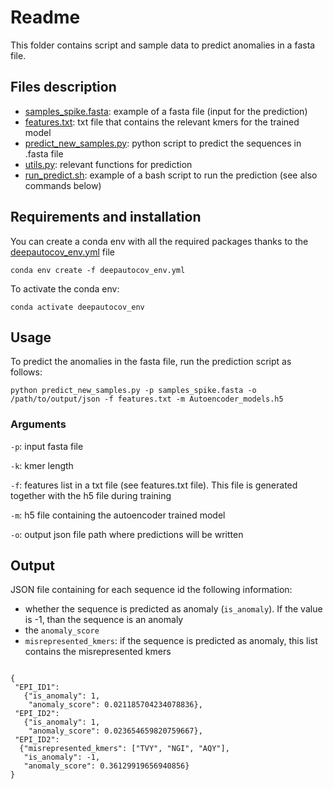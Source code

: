 # Readme

This folder contains script and sample data to predict anomalies in a fasta file.

## Files description
- [samples_spike.fasta](samples_spike.fasta): example of a fasta file (input for the prediction)
- [features.txt](features.txt): txt file that contains the relevant kmers for the trained model
- [predict_new_samples.py](predict_new_samples.py): python script to predict the sequences in .fasta file
- [utils.py](utils.py): relevant functions for prediction
- [run_predict.sh](run_predict.sh): example of a bash script to run the prediction (see also commands below)

## Requirements and installation
You can create a conda env with all the required packages thanks to the [deepautocov_env.yml](predict/deepautocov_env.yml) file

<code>conda env create -f deepautocov_env.yml</code>

To activate the conda env:

<code>conda activate deepautocov_env</code>

## Usage
To predict the anomalies in the fasta file, run the prediction script as follows:

<code>python predict_new_samples.py -p samples_spike.fasta -o /path/to/output/json -f features.txt -m Autoencoder_models.h5 </code>

### Arguments
 <code>-p</code>: input fasta file
 
 <code>-k</code>: kmer length
 
 <code>-f</code>: features list in a txt file (see features.txt file). This file is generated together with the h5 file during training
 
 <code>-m</code>: h5 file containing the autoencoder trained model
 
 <code>-o</code>: output json file path where predictions will be written
 
 
 ## Output
 JSON file containing for each sequence id the following information:
 - whether the sequence is predicted as anomaly (<code>is_anomaly</code>).
  If the value is -1, than the sequence is an anomaly
  - the <code>anomaly_score</code>
  - <code>misrepresented_kmers</code>: if the sequence is predicted as anomaly,
   this list contains the misrepresented kmers 
  ```

  {
   "EPI_ID1": 
     {"is_anomaly": 1, 
      "anomaly_score": 0.021185704234078836}, 
   "EPI_ID2": 
     {"is_anomaly": 1, 
      "anomaly_score": 0.023654659820759667}, 
   "EPI_ID2": 
    {"misrepresented_kmers": ["TVY", "NGI", "AQY"], 
     "is_anomaly": -1, 
     "anomaly_score": 0.36129919656940856}
}
  
  
  ```
 
 
